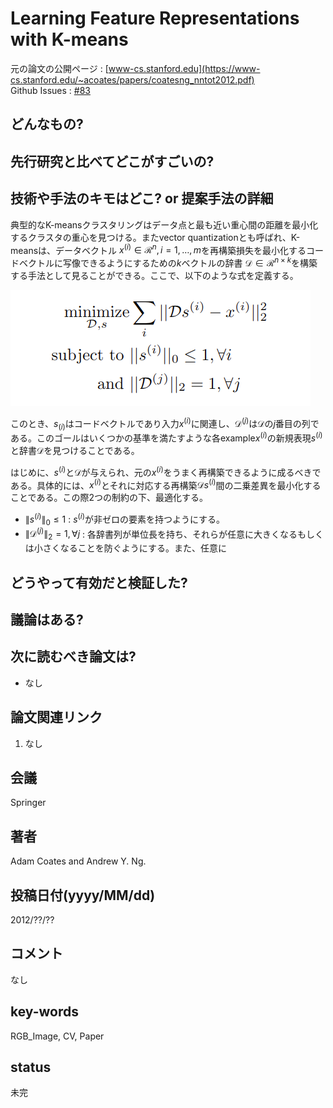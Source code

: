 # Learning Feature Representations with K-means

元の論文の公開ページ : [www-cs.stanford.edu](https://www-cs.stanford.edu/~acoates/papers/coatesng_nntot2012.pdf)  
Github Issues : [#83](https://github.com/Obarads/obarads.github.io/issues/83)

## どんなもの?

## 先行研究と比べてどこがすごいの?

## 技術や手法のキモはどこ? or 提案手法の詳細
典型的なK-meansクラスタリングはデータ点と最も近い重心間の距離を最小化するクラスタの重心を見つける。またvector quantizationとも呼ばれ、K-meansは、データベクトル $x^{(i)} \in \mathcal{R}^{n}, i=1, \ldots, m$を再構築損失を最小化するコードベクトルに写像できるようにするための$k$ベクトルの辞書 $\mathcal{D} \in \mathcal{R}^{n \times k}$を構築する手法として見ることができる。ここで、以下のような式を定義する。

![eq_k1](img/LFRwK/eq_k1.png)

このとき、$s_ (i)$はコードベクトルであり入力$x^{(i)}$に関連し、$\mathcal{D}^{(j)}$は$\mathcal{D}$の$j$番目の列である。このゴールはいくつかの基準を満たすような各example$x^{(i)}$の新規表現$s^{(i)}$と辞書$\mathcal{D}$を見つけることである。

はじめに、$s^{(i)}$と$\mathcal{D}$が与えられ、元の$x^{(i)}$をうまく再構築できるように成るべきである。具体的には、$x^{(i)}$とそれに対応する再構築$\mathcal{D}s^{(i)}$間の二乗差異を最小化することである。この際2つの制約の下、最適化する。

- $\|s^{(i)}\|_{0} \leq 1$ : $s^{(i)}$が非ゼロの要素を持つようにする。
- $\|\mathcal{D}^{(j)}\|_{2}=1, \forall j$ : 各辞書列が単位長を持ち、それらが任意に大きくなるもしくは小さくなることを防ぐようにする。また、任意に

## どうやって有効だと検証した?

## 議論はある?

## 次に読むべき論文は?
- なし

## 論文関連リンク
1. なし

## 会議
Springer

## 著者
Adam Coates and Andrew Y. Ng.

## 投稿日付(yyyy/MM/dd)
2012/??/??

## コメント
なし

## key-words
RGB_Image, CV, Paper

## status
未完